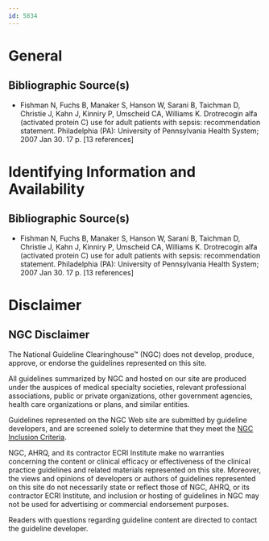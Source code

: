 ```yaml
---
id: 5834
---
```


# General

## Bibliographic Source(s)

- Fishman N, Fuchs B, Manaker S, Hanson W, Sarani B, Taichman D, Christie J, Kahn J, Kinniry P, Umscheid CA, Williams K. Drotrecogin alfa (activated protein C) use for adult patients with sepsis: recommendation statement. Philadelphia (PA): University of Pennsylvania Health System; 2007 Jan 30. 17 p. [13 references]

# Identifying Information and Availability

## Bibliographic Source(s)

- Fishman N, Fuchs B, Manaker S, Hanson W, Sarani B, Taichman D, Christie J, Kahn J, Kinniry P, Umscheid CA, Williams K. Drotrecogin alfa (activated protein C) use for adult patients with sepsis: recommendation statement. Philadelphia (PA): University of Pennsylvania Health System; 2007 Jan 30. 17 p. [13 references]

# Disclaimer

## NGC Disclaimer

The National Guideline Clearinghouse™ (NGC) does not develop, produce, approve, or endorse the guidelines represented on this site.

All guidelines summarized by NGC and hosted on our site are produced under the auspices of medical specialty societies, relevant professional associations, public or private organizations, other government agencies, health care organizations or plans, and similar entities.

Guidelines represented on the NGC Web site are submitted by guideline developers, and are screened solely to determine that they meet the [NGC Inclusion Criteria](/help-and-about/summaries/inclusion-criteria).

NGC, AHRQ, and its contractor ECRI Institute make no warranties concerning the content or clinical efficacy or effectiveness of the clinical practice guidelines and related materials represented on this site. Moreover, the views and opinions of developers or authors of guidelines represented on this site do not necessarily state or reflect those of NGC, AHRQ, or its contractor ECRI Institute, and inclusion or hosting of guidelines in NGC may not be used for advertising or commercial endorsement purposes.

Readers with questions regarding guideline content are directed to contact the guideline developer.

